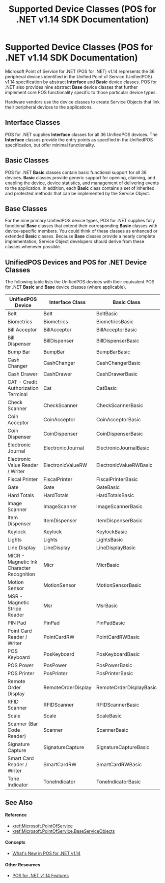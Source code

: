 ﻿---
title: Supported Device Classes (POS for .NET v1.14 SDK Documentation)
description: Supported Device Classes (POS for .NET v1.14 SDK Documentation) (POS for .NET v1.14 SDK Documentation)
ms.date: 03/03/2014
ms.topic: how-to
ms.custom: pos-restored-from-archive
---

# Supported Device Classes (POS for .NET v1.14 SDK Documentation)

Microsoft Point of Service for .NET (POS for .NET) v1.14 represents the 36 peripheral devices identified in the Unified Point of Service (UnifiedPOS) v1.14 specification by abstract **Interface** and **Basic** device classes. POS for .NET also provides nine abstract **Base** device classes that further implement core POS functionality specific to those particular device types.

Hardware vendors use the device classes to create Service Objects that link their peripheral devices to the applications.

## Interface Classes

POS for .NET supplies **Interface** classes for all 36 UnifiedPOS devices. The **Interface** classes provide the entry points as specified in the UnifiedPOS specification, but offer minimal functionality.

## Basic Classes

POS for .NET **Basic** classes contain basic functional support for all 36 devices. **Basic** classes provide generic support for opening, claiming, and enabling the device, device statistics, and management of delivering events to the application. In addition, each **Basic** class contains a set of inherited and protected methods that can be implemented by the Service Object.

## Base Classes

For the nine primary UnifiedPOS device types, POS for .NET supplies fully functional **Base** classes that extend their corresponding **Basic** classes with device-specific members. You could think of these classes as enhanced or extended **Basic** classes. Because **Base** classes provide a nearly complete implementation, Service Object developers should derive from these classes whenever possible.

## UnifiedPOS Devices and POS for .NET Device Classes

The following table lists the UnifiedPOS devices with their equivalent POS for .NET **Basic** and **Base** device classes (where applicable).

| UnifiedPOS Device                         | Interface Class    | Basic Class             | Base Class       |
|-------------------------------------------|--------------------|-------------------------|------------------|
| Belt                                      | Belt               | BeltBasic               |
| Biometrics                                | Biometrics         | BiometricsBasic         |
| Bill Acceptor                             | BillAcceptor       | BillAcceptorBasic       |
| Bill Dispenser                            | BillDispenser      | BillDispenserBasic      |
| Bump Bar                                  | BumpBar            | BumpBarBasic            |
| Cash Changer                              | CashChanger        | CashChangerBasic        |
| Cash Drawer                               | CashDrawer         | CashDrawerBasic         | CashDrawerBase   |
| CAT - Credit Authorization Terminal       | Cat                | CatBasic                |
| Check Scanner                             | CheckScanner       | CheckScannerBasic       | CheckScannerBase |
| Coin Acceptor                             | CoinAcceptor       | CoinAcceptorBasic       |
| Coin Dispenser                            | CoinDispenser      | CoinDispenserBasic      |
| Electronic Journal                        | ElectronicJournal  | ElectronicJournalBasic  |
| Electronic Value Reader / Writer          | ElectronicValueRW  | ElectronicValueRWBasic  |
| Fiscal Printer                            | FiscalPrinter      | FiscalPrinterBasic      |
| Gate                                      | Gate               | GateBasic               |
| Hard Totals                               | HardTotals         | HardTotalsBasic         |
| Image Scanner                             | ImageScanner       | ImageScannerBasic       |
| Item Dispenser                            | ItemDispenser      | ItemDispenserBasic      |
| Keylock                                   | Keylock            | KeylockBasic            |
| Lights                                    | Lights             | LightsBasic             |
| Line Display                              | LineDisplay        | LineDisplayBasic        | LineDisplayBase  |
| MICR - Magnetic Ink Character Recognition | Micr               | MicrBasic               |
| Motion Sensor                             | MotionSensor       | MotionSensorBasic       |
| MSR - Magnetic Stripe Reader              | Msr                | MsrBasic                | MsrBase          |
| PIN Pad                                   | PinPad             | PinPadBasic             | PinPadBase       |
| Point Card Reader / Writer                | PointCardRW        | PointCardRWBasic        |
| POS Keyboard                              | PosKeyboard        | PosKeyboardBasic        | PosKeyboardBase  |
| POS Power                                 | PosPower           | PosPowerBasic           |
| POS Printer                               | PosPrinter         | PosPrinterBasic         | PosPrinterBase   |
| Remote Order Display                      | RemoteOrderDisplay | RemoteOrderDisplayBasic |
| RFID Scanner                              | RFIDScanner        | RFIDScannerBasic        | RFIDScannerBase  |
| Scale                                     | Scale              | ScaleBasic              |
| Scanner (Bar Code Reader)                 | Scanner            | ScannerBasic            | ScannerBase      |
| Signature Capture                         | SignatureCapture   | SignatureCaptureBasic   |
| Smart Card Reader / Writer                | SmartCardRW        | SmartCardRWBasic        |
| Tone Indicator                            | ToneIndicator      | ToneIndicatorBasic      |

## See Also

#### Reference

- <xref:Microsoft.PointOfService>
- <xref:Microsoft.PointOfService.BaseServiceObjects>

#### Concepts

- [What's New in POS for .NET v1.14](whats-new-in-pos-for-net-v114-and-v1141.md)

#### Other Resources

- [POS for .NET v1.14 Features](pos-for-net-v1141-features.md)

